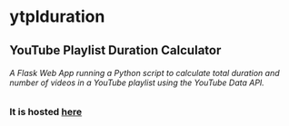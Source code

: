 # ytplduration
## YouTube Playlist Duration Calculator
###### A Flask Web App running a Python script to calculate total duration and number of videos in a YouTube playlist using the YouTube Data API. 
### It is hosted [here](https://ytplduration.herokuapp.com/)
